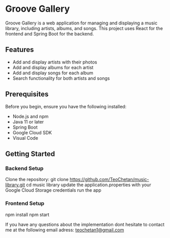 # Groove Gallery

Groove Gallery is a web application for managing and displaying a music library, including artists, albums, and songs. This project uses React for the frontend and Spring Boot for the backend.

## Features

- Add and display artists with their photos
- Add and display albums for each artist
- Add and display songs for each album
- Search functionality for both artists and songs

## Prerequisites

Before you begin, ensure you have the following installed:

- Node.js and npm
- Java 11 or later
- Spring Boot
- Google Cloud SDK
- Visual Code

## Getting Started

### Backend Setup

Clone the repository:
git clone https://github.com/TeoChetan/music-library.git
cd music library
update the application.properties with your Google Cloud Storage credentials
run the app

### Frontend Setup
npm install 
npm start

If you have any questions about the implementation dont hesitate to contact me at the following email adress: teochetan1@gmail.com
